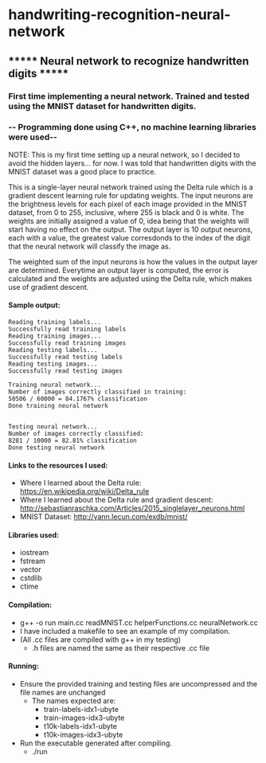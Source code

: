 # handwriting-recognition-neural-network
## ***** Neural network to recognize handwritten digits *****

### First time implementing a neural network. Trained and tested using the MNIST dataset for handwritten digits.

### -- Programming done using C++, no machine learning libraries were used--

  NOTE: This is my first time setting up a neural network, so I decided to avoid the hidden layers... for now.  I 
was told that handwritten digits with the MNIST dataset was a good place to practice.

  This is a single-layer neural network trained using the Delta rule which is a gradient descent learning rule for 
updating weights.  The input neurons are the brightness levels for each pixel of each image provided in the MNIST dataset, 
from 0 to 255, inclusive, where 255 is black and 0 is white. The weights are initially assigned a value of 0, idea being 
that the weights will start having no effect on the output. The output layer is 10 output neurons, each with a value, 
the greatest value corresdonds to the index of the digit that the neural network will classify the image as.

  The weighted sum of the input neurons is how the values in the output layer are determined.  Everytime an output layer 
is computed, the error is calculated and the weights are adjusted using the Delta rule, which makes use of gradient descent.

#### Sample output:
```
Reading training labels...
Successfully read training labels
Reading training images...
Successfully read training images
Reading testing labels...
Successfully read testing labels
Reading testing images...
Successfully read testing images

Training neural network...
Number of images correctly classified in training:
50506 / 60000 = 84.1767% classification
Done training neural network


Testing neural network...
Number of images correctly classified:
8281 / 10000 = 82.81% classification
Done testing neural network
```

#### Links to the resources I used:
  * Where I learned about the Delta rule: <https://en.wikipedia.org/wiki/Delta_rule>
  * Where I learned about the Delta rule and gradient descent: <http://sebastianraschka.com/Articles/2015_singlelayer_neurons.html>
  * MNIST Dataset: <http://yann.lecun.com/exdb/mnist/>
  
#### Libraries used:
  * iostream
  * fstream
  * vector
  * cstdlib
  * ctime

#### Compilation:
  * g++ -o run main.cc readMNIST.cc helperFunctions.cc neuralNetwork.cc
  * I have included a makefile to see an example of my compilation.
  * (All .cc files are compiled with g++ in my testing)
      * .h files are named the same as their respective .cc file

#### Running:
  * Ensure the provided training and testing files are uncompressed and the file names are unchanged
      * The names expected are:
          * train-labels-idx1-ubyte
          * train-images-idx3-ubyte
          * t10k-labels-idx1-ubyte
          * t10k-images-idx3-ubyte
  * Run the executable generated after compiling.
      * ./run
